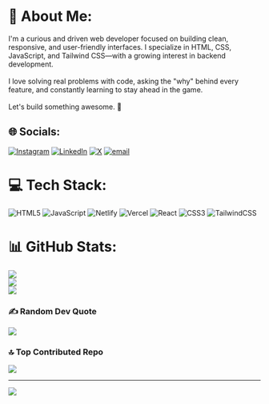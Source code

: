 # 💫 About Me:
I'm a curious and driven web developer focused on building clean, responsive, and user-friendly interfaces. I specialize in HTML, CSS, JavaScript, and Tailwind CSS—with a growing interest in backend development.<br><br>I love solving real problems with code, asking the "why" behind every feature, and constantly learning to stay ahead in the game.<br><br>Let's build something awesome. 🚀


## 🌐 Socials:
[![Instagram](https://img.shields.io/badge/Instagram-%23E4405F.svg?logo=Instagram&logoColor=white)](https://instagram.com/codewithunstoppable) [![LinkedIn](https://img.shields.io/badge/LinkedIn-%230077B5.svg?logo=linkedin&logoColor=white)](https://linkedin.com/in/unstoppableszn) [![X](https://img.shields.io/badge/X-black.svg?logo=X&logoColor=white)](https://x.com/unstoppableszn) [![email](https://img.shields.io/badge/Email-D14836?logo=gmail&logoColor=white)](mailto:unstoppable.jony@gmail.com) 

# 💻 Tech Stack:
![HTML5](https://img.shields.io/badge/html5-%23E34F26.svg?style=for-the-badge&logo=html5&logoColor=white) ![JavaScript](https://img.shields.io/badge/javascript-%23323330.svg?style=for-the-badge&logo=javascript&logoColor=%23F7DF1E) ![Netlify](https://img.shields.io/badge/netlify-%23000000.svg?style=for-the-badge&logo=netlify&logoColor=#00C7B7) ![Vercel](https://img.shields.io/badge/vercel-%23000000.svg?style=for-the-badge&logo=vercel&logoColor=white) ![React](https://img.shields.io/badge/react-%2320232a.svg?style=for-the-badge&logo=react&logoColor=%2361DAFB) ![CSS3](https://img.shields.io/badge/css3-%231572B6.svg?style=for-the-badge&logo=css3&logoColor=white) ![TailwindCSS](https://img.shields.io/badge/tailwindcss-%2338B2AC.svg?style=for-the-badge&logo=tailwind-css&logoColor=white)
# 📊 GitHub Stats:
![](https://github-readme-stats.vercel.app/api?username=heisunstoppable&theme=dark&hide_border=false&include_all_commits=true&count_private=true)<br/>
![](https://nirzak-streak-stats.vercel.app/?user=heisunstoppable&theme=dark&hide_border=false)<br/>
![](https://github-readme-stats.vercel.app/api/top-langs/?username=heisunstoppable&theme=dark&hide_border=false&include_all_commits=true&count_private=true&layout=compact)

### ✍️ Random Dev Quote
![](https://quotes-github-readme.vercel.app/api?type=horizontal&theme=radical)

### 🔝 Top Contributed Repo
![](https://github-contributor-stats.vercel.app/api?username=heisunstoppable&limit=5&theme=dark&combine_all_yearly_contributions=true)

---
[![](https://visitcount.itsvg.in/api?id=heisunstoppable&icon=0&color=0)](https://visitcount.itsvg.in)

<!-- Proudly created with GPRM ( https://gprm.itsvg.in ) -->
